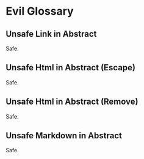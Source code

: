 # Evil Glossary

## Unsafe Link in Abstract
<!--{
  "uri": "https://evil.org/unsafe/#abstract-html-link-removed"
}-->
Safe.

## Unsafe Html in Abstract (Escape)
<!--{
  "uri": "https://evil.org/unsafe/#abstract-html-script-escaped"
}-->
Safe.

## Unsafe Html in Abstract (Remove)
<!--{
  "uri": "https://evil.org/unsafe/#abstract-html-script-removed"
}-->
Safe.

## Unsafe Markdown in Abstract
<!--{
  "uri": "https://evil.org/unsafe/#abstract-markdown-removed"
}-->
Safe.
